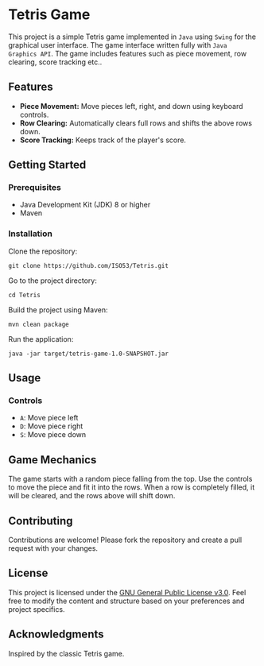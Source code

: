 # Tetris Game
This project is a simple Tetris game implemented in `Java` using `Swing` for the graphical user interface. The game interface written fully with `Java Graphics API`. The game includes features such as piece movement, row clearing, score tracking etc..  

## Features
- **Piece Movement:** Move pieces left, right, and down using keyboard controls.
- **Row Clearing:** Automatically clears full rows and shifts the above rows down.
- **Score Tracking:** Keeps track of the player's score.

## Getting Started

### Prerequisites
- Java Development Kit (JDK) 8 or higher
- Maven

### Installation
Clone the repository:  
```shell
git clone https://github.com/ISO53/Tetris.git
```

Go to the project directory:
```shell
cd Tetris
```

Build the project using Maven: 
```shell
mvn clean package
```

Run the application: 
```shell
java -jar target/tetris-game-1.0-SNAPSHOT.jar 
```

## Usage
### Controls
- `A`: Move piece left
- `D`: Move piece right
- `S`: Move piece down

## Game Mechanics
The game starts with a random piece falling from the top.
Use the controls to move the piece and fit it into the rows.
When a row is completely filled, it will be cleared, and the rows above will shift down.

## Contributing
Contributions are welcome! Please fork the repository and create a pull request with your changes.  

## License
This project is licensed under the [GNU General Public License v3.0](LICENSE). Feel free to modify the content and structure based on your preferences and project specifics.

## Acknowledgments
Inspired by the classic Tetris game.
